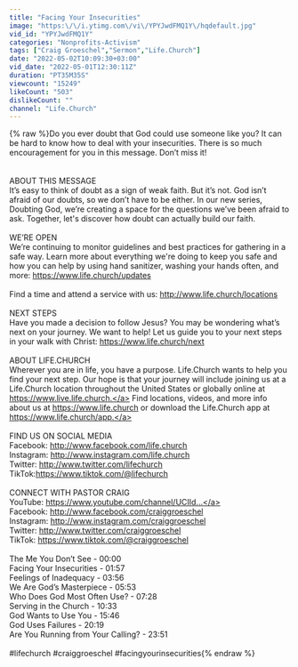 ```yaml
---
title: "Facing Your Insecurities"
image: "https:\/\/i.ytimg.com\/vi\/YPYJwdFMQ1Y\/hqdefault.jpg"
vid_id: "YPYJwdFMQ1Y"
categories: "Nonprofits-Activism"
tags: ["Craig Groeschel","Sermon","Life.Church"]
date: "2022-05-02T10:09:30+03:00"
vid_date: "2022-05-01T12:30:11Z"
duration: "PT35M35S"
viewcount: "15249"
likeCount: "503"
dislikeCount: ""
channel: "Life.Church"
---
```

{% raw %}Do you ever doubt that God could use someone like you? It can be hard to know how to deal with your insecurities. There is so much encouragement for you in this message. Don’t miss it! <br /><br /><br />ABOUT THIS MESSAGE<br />It’s easy to think of doubt as a sign of weak faith. But it’s not. God isn’t afraid of our doubts, so we don’t have to be either. In our new series, Doubting God, we’re creating a space for the questions we’ve been afraid to ask. Together, let's discover how doubt can actually build our faith. <br /><br />WE’RE OPEN<br />We’re continuing to monitor guidelines and best practices for gathering in a safe way. Learn more about everything we're doing to keep you safe and how you can help by using hand sanitizer, washing your hands often, and more: <a rel="nofollow" target="blank" href="https://www.life.church/updates">https://www.life.church/updates</a> <br /><br />Find a time and attend a service with us: <a rel="nofollow" target="blank" href="http://www.life.church/locations">http://www.life.church/locations</a> <br /><br />NEXT STEPS<br />Have you made a decision to follow Jesus? You may be wondering what’s next on your journey. We want to help! Let us guide you to your next steps in your walk with Christ: <a rel="nofollow" target="blank" href="https://www.life.church/next">https://www.life.church/next</a> <br /><br />ABOUT LIFE.CHURCH<br />Wherever you are in life, you have a purpose. Life.Church wants to help you find your next step. Our hope is that your journey will include joining us at a Life.Church location throughout the United States or globally online at <a rel="nofollow" target="blank" href="https://www.live.life.church.">https://www.live.life.church.</a> Find locations, videos, and more info about us at <a rel="nofollow" target="blank" href="https://www.life.church">https://www.life.church</a> or download the Life.Church app at <a rel="nofollow" target="blank" href="https://www.life.church/app.">https://www.life.church/app.</a> <br /><br />FIND US ON SOCIAL MEDIA<br />Facebook: <a rel="nofollow" target="blank" href="http://www.facebook.com/life.church">http://www.facebook.com/life.church</a> <br />Instagram: <a rel="nofollow" target="blank" href="http://www.instagram.com/life.church">http://www.instagram.com/life.church</a> <br />Twitter: <a rel="nofollow" target="blank" href="http://www.twitter.com/lifechurch">http://www.twitter.com/lifechurch</a> <br />TikTok:<a rel="nofollow" target="blank" href="https://www.tiktok.com/@lifechurch">https://www.tiktok.com/@lifechurch</a><br /><br />CONNECT WITH PASTOR CRAIG<br />YouTube: <a rel="nofollow" target="blank" href="https://www.youtube.com/channel/UCIId...">https://www.youtube.com/channel/UCIId...</a> <br />Facebook: <a rel="nofollow" target="blank" href="http://www.facebook.com/craiggroeschel">http://www.facebook.com/craiggroeschel</a> <br />Instagram: <a rel="nofollow" target="blank" href="http://www.instagram.com/craiggroeschel">http://www.instagram.com/craiggroeschel</a> <br />Twitter: <a rel="nofollow" target="blank" href="http://www.twitter.com/craiggroeschel">http://www.twitter.com/craiggroeschel</a> <br />TikTok: <a rel="nofollow" target="blank" href="https://www.tiktok.com/@craiggroeschel">https://www.tiktok.com/@craiggroeschel</a><br /><br />The Me You Don’t See - 00:00<br />Facing Your Insecurities - 01:57<br />Feelings of Inadequacy - 03:56<br />We Are God’s Masterpiece - 05:53<br />Who Does God Most Often Use? - 07:28<br />Serving in the Church - 10:33<br />God Wants to Use You - 15:46<br />God Uses Failures - 20:19<br />Are You Running from Your Calling? - 23:51<br /><br />#lifechurch #craiggroeschel #facingyourinsecurities{% endraw %}
